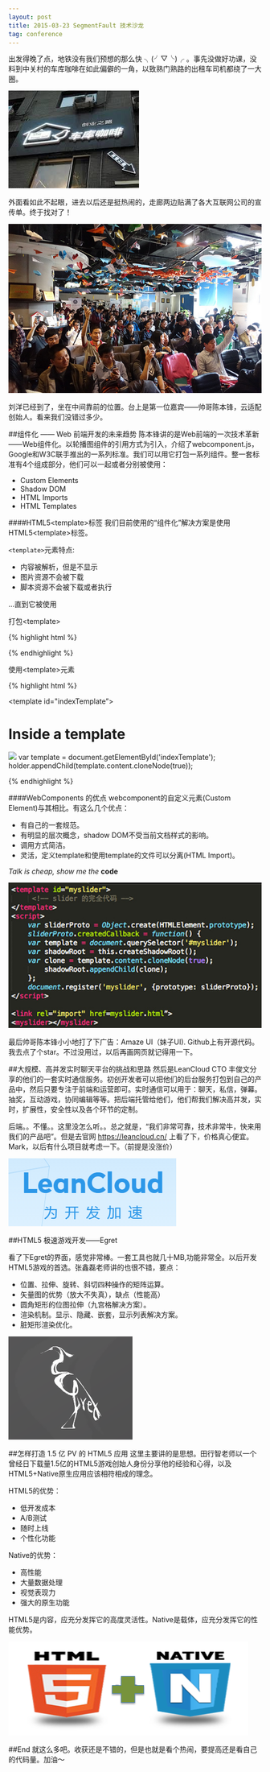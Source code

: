 ```yaml
---
layout: post
title: 2015-03-23 SegmentFault 技术沙龙
tag: conference
---
```

出发得晚了点，地铁没有我们预想的那么快 ╮(╯▽╰)╭ 。事先没做好功课，没料到中关村的车库咖啡在如此偏僻的一角，以致熟门熟路的出租车司机都绕了一大圈。

![车库咖啡](/assets/images/2015-03-25/cafe.jpg)

外面看如此不起眼，进去以后还是挺热闹的，走廊两边贴满了各大互联网公司的宣传单。终于找对了！

![现场](/assets/images/2015-03-25/now.jpg)

刘洋已经到了，坐在中间靠前的位置。台上是第一位嘉宾——帅哥陈本锋，云适配创始人。看来我们没错过多少。

##组件化 —— Web 前端开发的未来趋势
陈本锋讲的是Web前端的一次技术革新——Web组件化。以轮播图组件的引用方式为引入，介绍了webcomponent.js，Google和W3C联手推出的一系列标准。我们可以用它打包一系列组件。整一套标准有4个组成部分，他们可以一起或者分别被使用：

* Custom Elements
* Shadow DOM
* HTML Imports
* HTML Templates

####HTML5<template\>标签
我们目前使用的“组件化”解决方案是使用HTML5<template\>标签。

`<template>`元素特点:

* 内容被解析，但是不显示
* 图片资源不会被下载
* 脚本资源不会被下载或者执行

...直到它被使用

打包<template\>

{% highlight html %}

<script id="indexTemplate" type="text/template">
<h1>Inside a template </h1>
<img src="/image/xyz.png"/>
</script>

{% endhighlight %}

使用<template\>元素

{% highlight html %}

<template id="indexTemplate”>
<h1>Inside a template</h1>
<img src="/image/xyz.png"/>
</template>
var template = document.getElementById('indexTemplate');
holder.appendChild(template.content.cloneNode(true));

{% endhighlight %}

####WebComponents 的优点
webcomponent的自定义元素(Custom Element)与其相比。有这么几个优点：

* 有自己的一套规范。
* 有明显的层次概念，shadow DOM不受当前文档样式的影响。
* 调用方式简洁。
* 灵活，定义template和使用template的文件可以分离(HTML Import)。

*Talk is cheap, show me the* **code**

![showcode](/assets/images/2015-03-25/showcode.jpg)

最后帅哥陈本锋小小地打了下广告：Amaze UI（妹子UI). Github上有开源代码。我去点了个star。不过没用过，以后再画网页就记得用一下。

##大规模、高并发实时聊天平台的挑战和思路
然后是LeanCloud CTO 丰俊文分享的他们的一套实时通信服务。初创开发者可以把他们的后台服务打包到自己的产品中，然后只要专注于前端和运营即可。实时通信可以用于：聊天，私信，弹幕。抽奖，互动游戏，协同编辑等等。把后端托管给他们，他们帮我们解决高并发，实时，扩展性，安全性以及各个环节的定制。

后端。。不懂。。这里没怎么听。。总之就是，“我们非常可靠，技术非常牛，快来用我们的产品吧”。但是去官网 https://leancloud.cn/ 上看了下，价格真心便宜。Mark，以后有什么项目就考虑一下。（前提是没涨价）

![leancode](/assets/images/2015-03-25/leancode.png)

##HTML5 极速游戏开发——Egret

看了下Egret的界面，感觉非常棒。一套工具也就几十MB,功能非常全。以后开发HTML5游戏的首选。张鑫磊老师讲的也很不错，要点：

* 位置、拉伸、旋转、斜切四种操作的矩阵运算。
* 矢量图的优势（放大不失真），缺点（性能高）
* 圆角矩形的位图拉伸（九宫格解决方案）。
* 渲染机制。显示、隐藏、嵌套，显示列表解决方案。
* 脏矩形渲染优化。

![egret](/assets/images/2015-03-25/egret.png)

##怎样打造 1.5 亿 PV 的 HTML5 应用
这里主要讲的是思想。田行智老师以一个曾经日下载量1.5亿的HTML5游戏创始人身份分享他的经验和心得，以及HTML5+Native原生应用应该相符相成的理念。

HTML5的优势：

* 低开发成本
* A/B测试
* 随时上线
* 个性化功能

Native的优势：

* 高性能
* 大量数据处理
* 视觉表现力
* 强大的原生功能

HTML5是内容，应充分发挥它的高度灵活性。Native是载体，应充分发挥它的性能优势。

![egret](/assets/images/2015-03-25/htmlnative.png)

##End
就这么多吧。收获还是不错的，但是也就是看个热闹，要提高还是看自己的代码量。加油～





